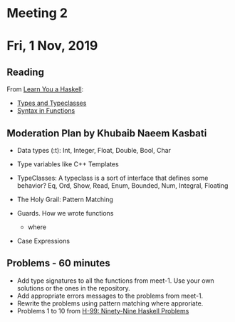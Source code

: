 # Meeting 2
# Fri, 1 Nov, 2019

## Reading
From [Learn You a Haskell](http://learnyouahaskell.com):

- [Types and Typeclasses](http://learnyouahaskell.com/types-and-typeclasses)
- [Syntax in Functions](http://learnyouahaskell.com/syntax-in-functions)

## Moderation Plan by Khubaib Naeem Kasbati
- Data types (:t): Int, Integer, Float, Double, Bool, Char
- Type variables like C++ Templates
- TypeClasses: A typeclass is a sort of interface that defines some behavior? Eq, Ord, Show, Read, Enum, Bounded, Num, Integral, Floating
- The Holy Grail: Pattern Matching
- Guards. How we wrote functions
    - where

-  Case Expressions

## Problems - 60 minutes

- Add type signatures to all the functions from meet-1. Use your own solutions or the ones in the repository.
- Add appropriate errors messages to the problems from meet-1.
- Rewrite the problems using pattern matching where approriate.
- Problems 1 to 10 from [H-99: Ninety-Nine Haskell Problems](https://wiki.haskell.org/H-99:_Ninety-Nine_Haskell_Problems)
